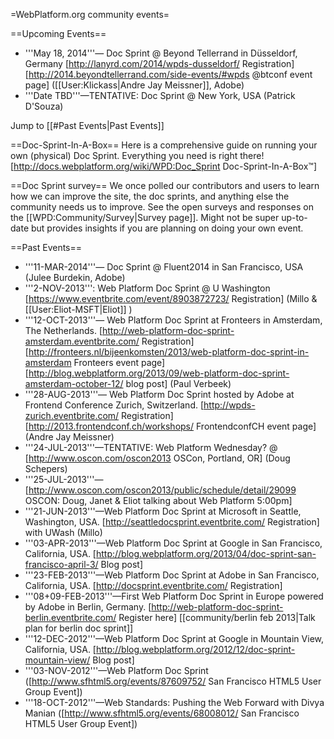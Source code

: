 =WebPlatform.org community events=

==Upcoming Events== 
* '''May 18, 2014'''— Doc Sprint @ Beyond Tellerrand in Düsseldorf, Germany [http://lanyrd.com/2014/wpds-dusseldorf/ Registration] [http://2014.beyondtellerrand.com/side-events/#wpds @btconf event page] ([[User:Klickass|Andre Jay Meissner]], Adobe)
* '''Date TBD'''—TENTATIVE: Doc Sprint @ New York, USA (Patrick D'Souza)

Jump to [[#Past Events|Past Events]]

==Doc-Sprint-In-A-Box==
Here is a comprehensive guide on running your own (physical) Doc Sprint. Everything you need is right there!
[http://docs.webplatform.org/wiki/WPD:Doc_Sprint Doc-Sprint-In-A-Box™]

==Doc Sprint survey==
We once polled our contributors and users to learn how we can improve the site, the doc sprints, and anything else the community needs us to improve. See the open surveys and responses on the [[WPD:Community/Survey|Survey page]]. Might not be super up-to-date but provides insights if you are planning on doing your own event.

==Past Events==
* '''11-MAR-2014'''— Doc Sprint @ Fluent2014 in San Francisco, USA (Julee Burdekin, Adobe)
* '''2-NOV-2013''': Web Platform Doc Sprint @ U Washington [https://www.eventbrite.com/event/8903872723/ Registration] (Millo & [[User:Eliot-MSFT|Eliot]] )
* '''12-OCT-2013'''— Web Platform Doc Sprint at Fronteers in Amsterdam, The Netherlands. [http://web-platform-doc-sprint-amsterdam.eventbrite.com/ Registration] [http://fronteers.nl/bijeenkomsten/2013/web-platform-doc-sprint-in-amsterdam Fronteers event page] [http://blog.webplatform.org/2013/09/web-platform-doc-sprint-amsterdam-october-12/ blog post] (Paul Verbeek)
* '''28-AUG-2013'''— Web Platform Doc Sprint hosted by Adobe at Frontend Conference Zurich, Switzerland. [http://wpds-zurich.eventbrite.com/ Registration] [http://2013.frontendconf.ch/workshops/ FrontendconfCH event page] (Andre Jay Meissner)
* '''24-JUL-2013'''—TENTATIVE: Web Platform Wednesday? @ [http://www.oscon.com/oscon2013 OSCon, Portland, OR] (Doug Schepers)
* '''25-JUL-2013'''—[http://www.oscon.com/oscon2013/public/schedule/detail/29099 OSCON: Doug, Janet & Eliot talking about Web Platform 5:00pm]
* '''21-JUN-2013'''—Web Platform Doc Sprint at Microsoft in Seattle, Washington, USA. [http://seattledocsprint.eventbrite.com/ Registration] with UWash (Millo)
* '''03-APR-2013'''—Web Platform Doc Sprint at Google in San Francisco, California, USA. [http://blog.webplatform.org/2013/04/doc-sprint-san-francisco-april-3/ Blog post]
* '''23-FEB-2013'''—Web Platform Doc Sprint at Adobe in San Francisco, California, USA. [http://docsprint.eventbrite.com/ Registration]
* '''08+09-FEB-2013'''—First Web Platform Doc Sprint in Europe powered by Adobe in Berlin, Germany. [http://web-platform-doc-sprint-berlin.eventbrite.com/ Register here] [[community/berlin feb 2013|Talk plan for berlin doc sprint]]
* '''12-DEC-2012'''—Web Platform Doc Sprint at Google in Mountain View, California, USA. [http://blog.webplatform.org/2012/12/doc-sprint-mountain-view/ Blog post]
* '''03-NOV-2012'''—Web Platform Doc Sprint ([http://www.sfhtml5.org/events/87609752/ San Francisco HTML5 User Group Event])
* '''18-OCT-2012'''—Web Standards: Pushing the Web Forward with Divya Manian ([http://www.sfhtml5.org/events/68008012/ San Francisco HTML5 User Group Event])